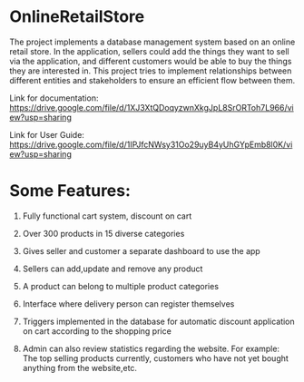 # OnlineRetailStore

The project implements a database management system based on an online retail store. In the
application, sellers could add the things they want to sell via the application, and different
customers would be able to buy the things they are interested in. This project tries to implement
relationships between different entities and stakeholders to ensure an efficient flow
between them.


Link for documentation: https://drive.google.com/file/d/1XJ3XtQDoqyzwnXkgJpL8SrORToh7L966/view?usp=sharing


Link for User Guide: https://drive.google.com/file/d/1IPJfcNWsy31Oo29uyB4yUhGYpEmb8l0K/view?usp=sharing

# Some Features:
1) Fully functional cart system, discount on cart

2) Over 300 products in 15 diverse categories

3) Gives seller and customer a separate dashboard to use the app

4) Sellers can add,update and remove any product

5) A product can belong to multiple product categories

6) Interface where delivery person can register themselves

7) Triggers implemented in the database for automatic discount application on cart according to the shopping price

8) Admin can also review statistics regarding the website. For example: The top selling products currently, customers who have not yet bought anything from the website,etc.



